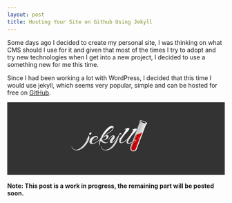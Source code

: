 ```yaml
---
layout: post
title: Hosting Your Site on Github Using Jekyll
---
```


Some days ago I decided to create my personal site, I was thinking
on what CMS should I use for it and given that most of the times I try to adopt and try new technologies
when I get into a new project, I decided to use a something new for me this time.

Since I had been working a lot with WordPress, I decided that this time I would use jekyll, which seems very popular, simple and can be hosted for free on [GitHub](https://github.com).

![image](/assets/img/jekyll-1.jpg)

**Note: This post is a work in progress, the remaining part will be posted soon.**